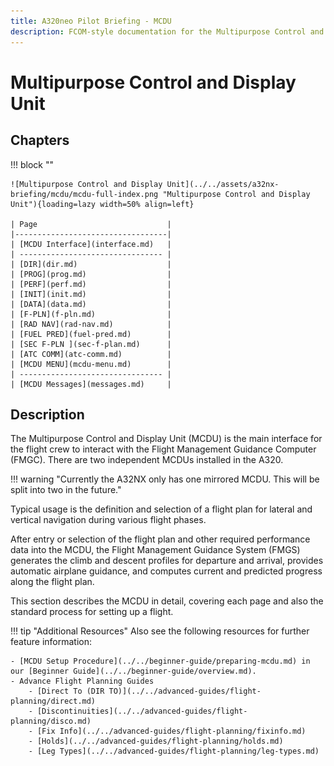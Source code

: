 ```yaml
---
title: A320neo Pilot Briefing - MCDU
description: FCOM-style documentation for the Multipurpose Control and Display Unit (MCDU).
---
```


# Multipurpose Control and Display Unit

## Chapters

!!! block ""

    ![Multipurpose Control and Display Unit](../../assets/a32nx-briefing/mcdu/mcdu-full-index.png "Multipurpose Control and Display Unit"){loading=lazy width=50% align=left}

    | Page                             | 
    |----------------------------------|
    | [MCDU Interface](interface.md)   | 
    | -------------------------------- |   
    | [DIR](dir.md)                    | 
    | [PROG](prog.md)                  | 
    | [PERF](perf.md)                  | 
    | [INIT](init.md)                  | 
    | [DATA](data.md)                  | 
    | [F-PLN](f-pln.md)                | 
    | [RAD NAV](rad-nav.md)            | 
    | [FUEL PRED](fuel-pred.md)        | 
    | [SEC F-PLN ](sec-f-plan.md)      | 
    | [ATC COMM](atc-comm.md)          | 
    | [MCDU MENU](mcdu-menu.md)        | 
    | -------------------------------- | 
    | [MCDU Messages](messages.md)     | 

## Description

The Multipurpose Control and Display Unit (MCDU) is the main interface for the flight crew to interact with the Flight Management Guidance Computer (FMGC). There are two independent MCDUs installed in the A320.

!!! warning "Currently the A32NX only has one mirrored MCDU. This will be split into two in the future."

Typical usage is the definition and selection of a flight plan for lateral and vertical navigation during various flight phases.

After entry or selection of the flight plan and other required performance data into the MCDU, the Flight Management Guidance System (FMGS) generates the climb and descent profiles for departure and arrival, provides automatic airplane guidance, and computes current and predicted progress along the flight plan.

This section describes the MCDU in detail, covering each page and also the standard process for setting up a flight.

!!! tip "Additional Resources"
    Also see the following resources for further feature information:

    - [MCDU Setup Procedure](../../beginner-guide/preparing-mcdu.md) in our [Beginner Guide](../../beginner-guide/overview.md).
    - Advance Flight Planning Guides
        - [Direct To (DIR TO)](../../advanced-guides/flight-planning/direct.md)
        - [Discontinuities](../../advanced-guides/flight-planning/disco.md)
        - [Fix Info](../../advanced-guides/flight-planning/fixinfo.md)
        - [Holds](../../advanced-guides/flight-planning/holds.md)
        - [Leg Types](../../advanced-guides/flight-planning/leg-types.md)

